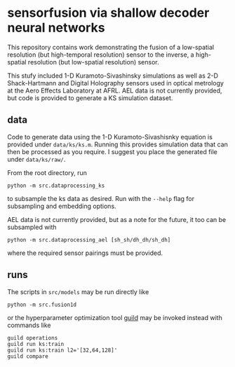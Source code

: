 # sensorfusion via shallow decoder neural networks

This repository contains work demonstrating the fusion of a low-spatial resolution (but high-temporal resolution) sensor to the inverse, a high-spatial resolution (but low-spatial resolution) sensor.

This stufy included 1-D Kuramoto-Sivashinsky simulations as well as 2-D Shack-Hartmann and Digital Holography sensors used in optical metrology at the Aero Effects Laboratory at AFRL. AEL data is not currently provided, but code is provided to generate a KS simulation dataset.


## data

Code to generate data using the 1-D Kuramoto-Sivashisnky equation is provided under `data/ks/ks.m`. Running this provides simulation data that can then be processed as you require. I suggest you place the generated file under `data/ks/raw/`.

From the root directory, run
```
python -m src.dataprocessing_ks
```
to subsample the ks data as desired. Run with the `--help` flag for subsampling and embedding options.

AEL data is not currently provided, but as a note for the future, it too can be subsampled with
```
python -m src.dataprocessing_ael [sh_sh/dh_dh/sh_dh]
```
where the required sensor pairings must be provided.


## runs

The scripts in `src/models` may be run directly like
```
python -m src.fusion1d
```
or the hyperparameter optimization tool [guild](https://guild.ai) may be invoked instead with commands like
```
guild operations
guild run ks:train
guild run ks:train l2='[32,64,128]'
guild compare
```